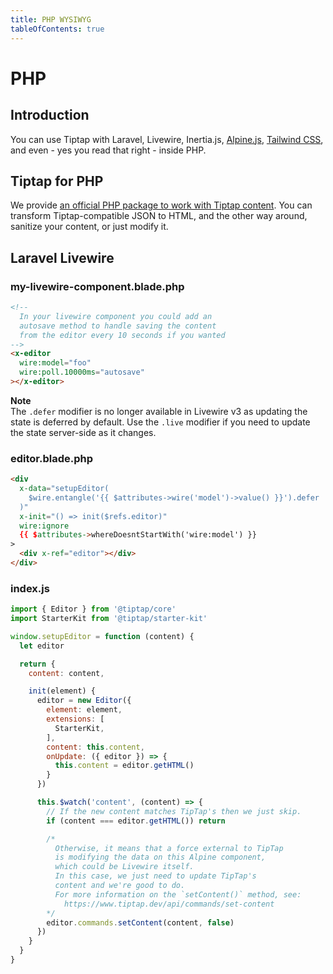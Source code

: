 ```yaml
---
title: PHP WYSIWYG
tableOfContents: true
---
```

# PHP

## Introduction
You can use Tiptap with Laravel, Livewire, Inertia.js, [Alpine.js](/installation/alpine), [Tailwind CSS](/guide/styling#with-tailwind-css), and even - yes you read that right - inside PHP.

## Tiptap for PHP
We provide [an official PHP package to work with Tiptap content](/api/utilities/tiptap-php). You can transform Tiptap-compatible JSON to HTML, and the other way around, sanitize your content, or just modify it.

## Laravel Livewire

### my-livewire-component.blade.php
```html
<!--
  In your livewire component you could add an
  autosave method to handle saving the content
  from the editor every 10 seconds if you wanted
-->
<x-editor
  wire:model="foo"
  wire:poll.10000ms="autosave"
></x-editor>
```
**Note**<br />
The `.defer` modifier is no longer available in Livewire v3 as updating the state is deferred by default. Use the `.live` modifier if you need to update the state server-side as it changes.

### editor.blade.php
```html
<div
  x-data="setupEditor(
    $wire.entangle('{{ $attributes->wire('model')->value() }}').defer
  )"
  x-init="() => init($refs.editor)"
  wire:ignore
  {{ $attributes->whereDoesntStartWith('wire:model') }}
>
  <div x-ref="editor"></div>
</div>
```

### index.js
```js
import { Editor } from '@tiptap/core'
import StarterKit from '@tiptap/starter-kit'

window.setupEditor = function (content) {
  let editor

  return {
    content: content,

    init(element) {
      editor = new Editor({
        element: element,
        extensions: [
          StarterKit,
        ],
        content: this.content,
        onUpdate: ({ editor }) => {
          this.content = editor.getHTML()
        }
      })

      this.$watch('content', (content) => {
        // If the new content matches TipTap's then we just skip.
        if (content === editor.getHTML()) return

        /*
          Otherwise, it means that a force external to TipTap
          is modifying the data on this Alpine component,
          which could be Livewire itself.
          In this case, we just need to update TipTap's
          content and we're good to do.
          For more information on the `setContent()` method, see:
            https://www.tiptap.dev/api/commands/set-content
        */
        editor.commands.setContent(content, false)
      })
    }
  }
}
```
